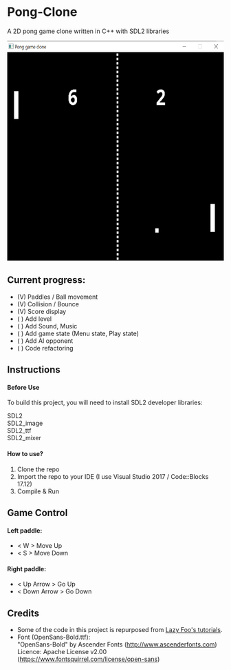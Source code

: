# Pong-Clone
A 2D pong game clone written in C++ with SDL2 libraries

<img src="resources/demo.png" width="640px" height="510px"></img>

## Current progress:
 - (V) Paddles / Ball movement
 - (V) Collision / Bounce
 - (V) Score display
 - ( ) Add level
 - ( ) Add Sound, Music
 - ( ) Add game state (Menu state, Play state)
 - ( ) Add AI opponent
 - ( ) Code refactoring

## Instructions
#### Before Use
To build this project, you will need to install SDL2 developer libraries:

SDL2<br/>
SDL2_image<br/>
SDL2_ttf<br/>
SDL2_mixer<br/>

#### How to use?
1. Clone the repo
2. Import the repo to your IDE (I use Visual Studio 2017 / Code::Blocks 17.12)
3. Compile & Run

## Game Control
#### Left paddle: 
- < W > Move Up
- < S > Move Down
#### Right paddle:
- < Up Arrow > Go Up
- < Down Arrow > Go Down

## Credits
 - Some of the code in this project is repurposed from [Lazy Foo's tutorials](http://lazyfoo.net/tutorials/SDL/index.php).
 - Font (OpenSans-Bold.ttf): 
<br>"OpenSans-Bold" by Ascender Fonts (http://www.ascenderfonts.com) 
<br>Licence: Apache License v2.00 (https://www.fontsquirrel.com/license/open-sans)
